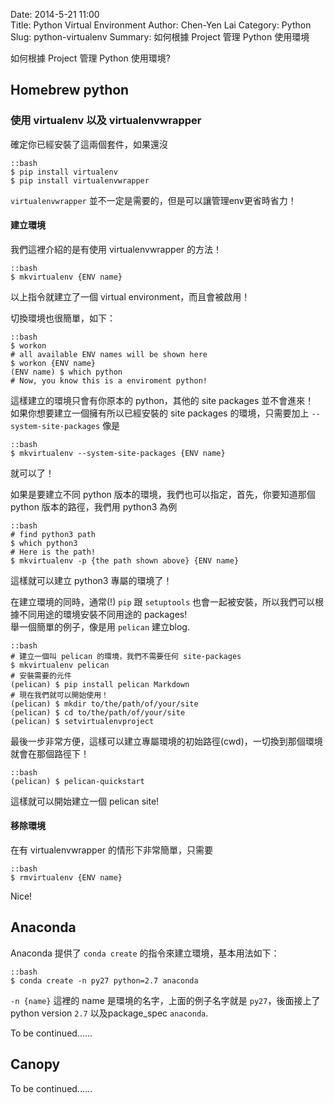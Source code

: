Date: 2014-5-21 11:00  
Title: Python Virtual Environment
Author: Chen-Yen Lai
Category: Python
Slug: python-virtualenv
Summary: 如何根據 Project 管理 Python 使用環境

如何根據 Project 管理 Python 使用環境?

## Homebrew python

### 使用 virtualenv 以及 virtualenvwrapper

確定你已經安裝了這兩個套件，如果還沒

    ::bash
    $ pip install virtualenv
    $ pip install virtualenvwrapper

`virtualenvwrapper` 並不一定是需要的，但是可以讓管理env更省時省力！  

#### 建立環境

我們這裡介紹的是有使用 virtualenvwrapper 的方法！

    ::bash
    $ mkvirtualenv {ENV name}

以上指令就建立了一個 virtual environment，而且會被啟用！  

切換環境也很簡單，如下：

    ::bash
    $ workon
    # all available ENV names will be shown here
    $ workon {ENV name}
    (ENV name) $ which python
    # Now, you know this is a enviroment python!

這樣建立的環境只會有你原本的 python，其他的 site packages 並不會進來！  
如果你想要建立一個擁有所以已經安裝的 site packages 的環境，只需要加上 `--system-site-packages` 像是

    ::bash
    $ mkvirtualenv --system-site-packages {ENV name}

就可以了！  

如果是要建立不同 python 版本的環境，我們也可以指定，首先，你要知道那個 python 版本的路徑，我們用 python3 為例  

    ::bash
    # find python3 path
    $ which python3
    # Here is the path!
    $ mkvirtualenv -p {the path shown above} {ENV name}

這樣就可以建立 python3 專屬的環境了！  

在建立環境的同時，通常(!) `pip` 跟 `setuptools` 也會一起被安裝，所以我們可以根據不同用途的環境安裝不同用途的 packages!  
舉一個簡單的例子，像是用 `pelican` 建立blog.

    ::bash
    # 建立一個叫 pelican 的環境，我們不需要任何 site-packages
    $ mkvirtualenv pelican
    # 安裝需要的元件
    (pelican) $ pip install pelican Markdown
    # 現在我們就可以開始使用！
    (pelican) $ mkdir to/the/path/of/your/site
    (pelican) $ cd to/the/path/of/your/site
    (pelican) $ setvirtualenvproject
    
最後一步非常方便，這樣可以建立專屬環境的初始路徑(cwd)，一切換到那個環境就會在那個路徑下！  

    ::bash
    (pelican) $ pelican-quickstart

這樣就可以開始建立一個 pelican site!

#### 移除環境

在有 virtualenvwrapper 的情形下非常簡單，只需要

    ::bash
    $ rmvirtualenv {ENV name}

Nice!

## Anaconda

Anaconda 提供了 `conda create` 的指令來建立環境，基本用法如下：

    ::bash
    $ conda create -n py27 python=2.7 anaconda

`-n {name}` 這裡的 name 是環境的名字，上面的例子名字就是 `py27`，後面接上了 python version `2.7` 以及package_spec `anaconda`.

To be continued......

## Canopy

To be continued......

